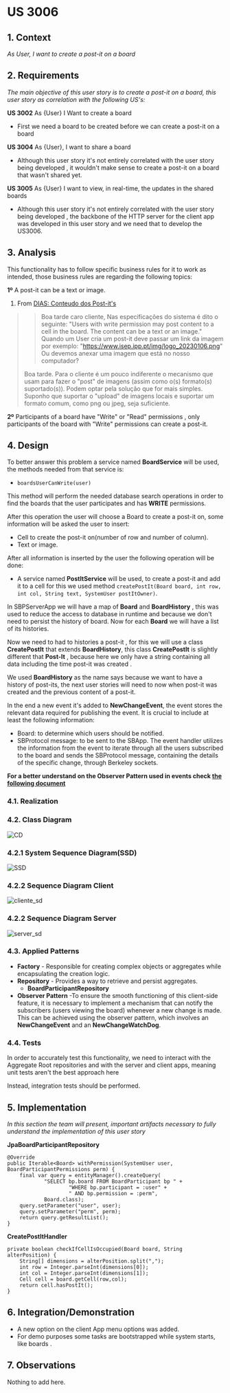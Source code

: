 # US 3006

## 1. Context

*As User, I want to create a post-it on a board*

## 2. Requirements

*The main objective of this user story is to create a post-it on a board, this user story as correlation with the following US's:*

**US 3002** As {User} I Want to create a board

- First we need a board to be created before we can create a post-it on a board

**US 3004** As {User}, I want to share a board

- Although this user story it's not entirely correlated with the user story being developed , it wouldn't make sense to create a post-it on a board that wasn't shared yet.

**US 3005** As {User} I want to view, in real-time, the updates in the shared boards

- Although this user story it's not entirely correlated with the user story being developed , 
    the backbone of the HTTP server for the client app was developed in this user story and we need that to develop the US3006. 

  
## 3. Analysis

This functionality has to follow specific business rules for it to work as intended, those business rules are regarding
the following topics:

**1º** A post-it can be a text or image.

1. From [DIAS: Conteudo dos Post-it's](https://moodle.isep.ipp.pt/mod/forum/discuss.php?d=23398)
> >  Boa tarde caro cliente,
Nas especificações do sistema é dito o seguinte:
"Users with write permission may post content to a cell in the board. The content can be a text or an image."
Quando um User cria um post-it deve passar um link da imagem por exemplo:
"https://www.isep.ipp.pt/img/logo_20230106.png"
Ou devemos anexar uma imagem que está no nosso computador?
>
> Boa tarde.
Para o cliente é um pouco indiferente o mecanismo que usam para fazer o "post" de imagens (assim como o(s) formato(s) suportado(s)).
Podem optar pela solução que for mais simples. Suponho que suportar o "upload" de imagens locais e suportar um formato comum, como png ou jpeg, seja suficiente.

**2º** Participants of a board have "Write" or "Read" permissions , only participants of the board with "Write" permissions can create a post-it.

## 4. Design

To better answer this problem a service named **BoardService** will be used, the methods needed from that service is:

- `boardsUserCanWrite(user)`

This method will perform the needed database search operations in order to find the boards that the user participates and has **WRITE** permissions.

After this operation the user will choose a Board to create a post-it on, some information will be asked the user to insert:

- Cell to create the post-it on(number of row and number of column).
- Text or image.

After all information is inserted by the user the following operation will be done:

- A service named **PostItService** will be used, to create a post-it and add it to a cell for this we used method `createPostIt(Board board, int row, int col, String text, SystemUser postItOwner)`.

In SBPServerApp we will have a map of **Board** and **BoardHistory** , this was used to reduce the access to database in runtime and
because we don't need to persist the history of board. Now for each **Board** we will have a list of its histories.

Now we need to had to histories a post-it , for this we will use a class **CreatePostIt** that extends **BoardHistory**, this 
class **CreatePostIt** is slightly different that **Post-It** , because here we only have a string containing all data including the
time post-it was created .

We used **BoardHistory** as the name says because we want to have a history of post-its, the next user stories will need to now 
when post-it was created and the previous content of a post-it.

In the end a new event it's added to **NewChangeEvent**, the event stores the relevant data required for publishing the event. 
It is crucial to include at least the following information:

- Board: to determine which users should be notified. 
- SBProtocol message: to be sent to the SBApp. The event handler utilizes the information from the event to iterate 
through all the users subscribed to the board and sends the SBProtocol message, containing the details of the specific change, through Berkeley sockets.

**For a better understand on the **Observer Pattern** used in events check [the following document](../us_3005/README.md)**


### 4.1. Realization

### 4.2. Class Diagram

![CD](CD.svg "CD")

### 4.2.1 System Sequence Diagram(SSD)

![SSD](SSD.svg "SSD")

### 4.2.2 Sequence Diagram Client

![cliente_sd](clientSD.svg "clientsd")

### 4.2.2 Sequence Diagram Server

![server_sd](serverSD.svg "serversd")

### 4.3. Applied Patterns

- **Factory** - Responsible for creating complex objects or aggregates while encapsulating the creation logic.
- **Repository** - Provides a way to retrieve and persist aggregates.
    + **BoardParticipantRepository**
- **Observer Pattern** -To ensure the smooth functioning of this client-side feature, it is necessary to implement a mechanism that can notify
  the subscribers (users viewing the board) whenever a new change is made. This can be achieved using the observer
  pattern, which involves an **NewChangeEvent** and an **NewChangeWatchDog**.


### 4.4. Tests

In order to accurately test this functionality, we need to interact with the Aggregate Root repositories and 
with the server and client apps, meaning unit tests aren't the best approach here

Instead, integration tests should be performed.

## 5. Implementation

*In this section the team will present, important artifacts necessary to fully understand the implementation of this user story*

 **JpaBoardParticipantRepository**

    @Override
    public Iterable<Board> withPermission(SystemUser user, BoardParticipantPermissions perm) {
        final var query = entityManager().createQuery(
                "SELECT bp.board FROM BoardParticipant bp " +
                        "WHERE bp.participant = :user" +
                        " AND bp.permission = :perm",
                Board.class);
        query.setParameter("user", user);
        query.setParameter("perm", perm);
        return query.getResultList();
    }

 **CreatePostItHandler**

    private boolean checkIfCellIsOccupied(Board board, String alterPosition) {
        String[] dimensions = alterPosition.split(",");
        int row = Integer.parseInt(dimensions[0]);
        int col = Integer.parseInt(dimensions[1]);
        Cell cell = board.getCell(row,col);
        return cell.hasPostIt();
    }


## 6. Integration/Demonstration

* A new option on the client App menu options was added.
* For demo purposes some tasks are bootstrapped while system starts, like boards .

## 7. Observations

Nothing to add here.